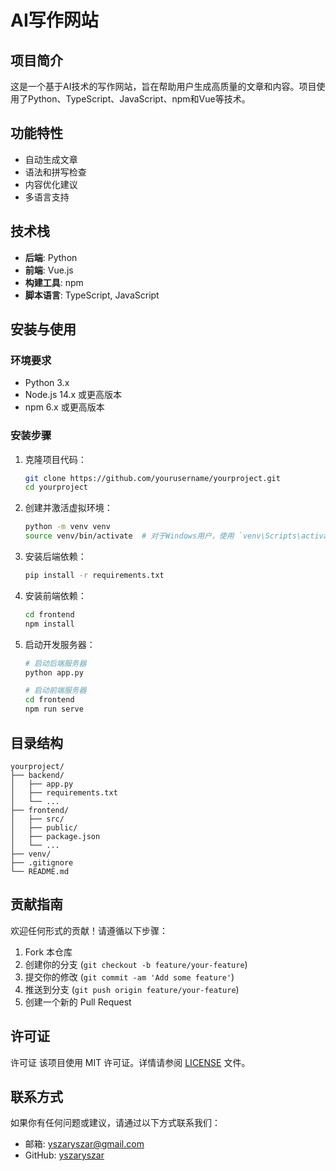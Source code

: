 # AI写作网站

## 项目简介

这是一个基于AI技术的写作网站，旨在帮助用户生成高质量的文章和内容。项目使用了Python、TypeScript、JavaScript、npm和Vue等技术。

## 功能特性

- 自动生成文章
- 语法和拼写检查
- 内容优化建议
- 多语言支持

## 技术栈

- **后端**: Python
- **前端**: Vue.js
- **构建工具**: npm
- **脚本语言**: TypeScript, JavaScript

## 安装与使用

### 环境要求

- Python 3.x
- Node.js 14.x 或更高版本
- npm 6.x 或更高版本

### 安装步骤

1. 克隆项目代码：

    ```bash
    git clone https://github.com/yourusername/yourproject.git
    cd yourproject
    ```

2. 创建并激活虚拟环境：

    ```bash
    python -m venv venv
    source venv/bin/activate  # 对于Windows用户，使用 `venv\Scripts\activate`
    ```

3. 安装后端依赖：

    ```bash
    pip install -r requirements.txt
    ```

4. 安装前端依赖：

    ```bash
    cd frontend
    npm install
    ```

5. 启动开发服务器：

    ```bash
    # 启动后端服务器
    python app.py

    # 启动前端服务器
    cd frontend
    npm run serve
    ```

## 目录结构

```plaintext
yourproject/
├── backend/
│   ├── app.py
│   ├── requirements.txt
│   └── ...
├── frontend/
│   ├── src/
│   ├── public/
│   ├── package.json
│   └── ...
├── venv/
├── .gitignore
└── README.md
```

## 贡献指南
欢迎任何形式的贡献！请遵循以下步骤：  

1. Fork 本仓库
2. 创建你的分支 (`git checkout -b feature/your-feature`)
3. 提交你的修改 (`git commit -am 'Add some feature'`)
4. 推送到分支 (`git push origin feature/your-feature`)
5. 创建一个新的 Pull Request

## 许可证
许可证
该项目使用 MIT 许可证。详情请参阅 [LICENSE](https://github.com/yszaryszar/xy-ai/LICENSE) 文件。

## 联系方式
如果你有任何问题或建议，请通过以下方式联系我们：
- 邮箱: yszaryszar@gmail.com
- GitHub: [yszaryszar](https://github.com/yszaryszar)